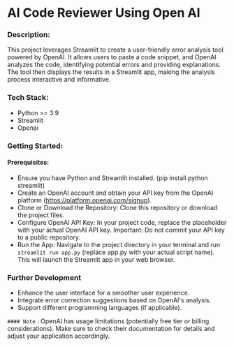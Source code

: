 # AI Code Reviewer Using Open AI
### Description:
This project leverages Streamlit to create a user-friendly error analysis tool powered by OpenAI. It allows users to paste a code snippet, and OpenAI analyzes the code, identifying potential errors and providing explanations. The tool then displays the results in a Streamlit app, making the analysis process interactive and informative.

### Tech Stack:
- Python >= 3.9 
- Streamlit
- Openai

### Getting Started:
#### Prerequisites:
- Ensure you have Python and Streamlit installed. (pip install python streamlit)
- Create an OpenAI account and obtain your API key from the OpenAI platform (https://platform.openai.com/signup).
- Clone or Download the Repository: Clone this repository or download the project files.
- Configure OpenAI API Key: In your project code, replace the placeholder with your actual OpenAI API key. Important: Do not commit your API key to a public repository.
- Run the App: Navigate to the project directory in your terminal and run ```streamlit run app.py``` (replace app.py with your actual script name). This will launch the Streamlit app in your web browser.

### Further Development
- Enhance the user interface for a smoother user experience.
- Integrate error correction suggestions based on OpenAI's analysis.
- Support different programming languages (if applicable).

`#### Note` : OpenAI has usage limitations (potentially free tier or billing considerations). Make sure to check their documentation for details and adjust your application accordingly.
